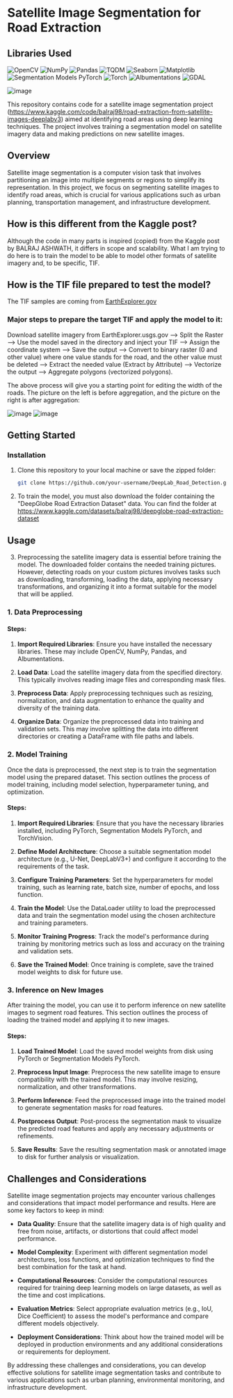 # Satellite Image Segmentation for Road Extraction

## Libraries Used

![OpenCV](https://img.shields.io/badge/OpenCV-4.5.3.56-blue.svg) ![NumPy](https://img.shields.io/badge/NumPy-1.21.2-blue.svg) ![Pandas](https://img.shields.io/badge/Pandas-1.3.3-blue.svg) ![TQDM](https://img.shields.io/badge/TQDM-4.62.3-blue.svg) ![Seaborn](https://img.shields.io/badge/Seaborn-0.11.2-blue.svg) ![Matplotlib](https://img.shields.io/badge/Matplotlib-3.4.3-blue.svg) ![Segmentation Models PyTorch](https://img.shields.io/badge/Segmentation_Models_PyTorch-0.2.0-blue.svg) ![Torch](https://img.shields.io/badge/Torch-1.9.0-blue.svg) ![Albumentations](https://img.shields.io/badge/Albumentations-1.0.3-blue.svg) ![GDAL](https://img.shields.io/badge/GDAL-3.3.3-blue.svg) 

![image](https://github.com/Milad84/DeepLab_Road_Detection/assets/38597478/e7daa473-d92a-4230-ac1b-ff631daf50a1)



This repository contains code for a satellite image segmentation project (https://www.kaggle.com/code/balraj98/road-extraction-from-satellite-images-deeplabv3) aimed at identifying road areas using deep learning techniques. The project involves training a segmentation model on satellite imagery data and making predictions on new satellite images.

## Overview

Satellite image segmentation is a computer vision task that involves partitioning an image into multiple segments or regions to simplify its representation. In this project, we focus on segmenting satellite images to identify road areas, which is crucial for various applications such as urban planning, transportation management, and infrastructure development.

## How is this different from the Kaggle post?

Although the code in many parts is inspired (copied) from the Kaggle post by BALRAJ ASHWATH, it differs in scope and scalability. What I am trying to do here is to train the model to be able to model other formats of satellite imagery and, to be specific, TIF. 


## How is the TIF file prepared to test the model?
The TIF samples are coming from [EarthExplorer.gov](https://earthexplorer.usgs.gov/)

### Major steps to prepare the target TIF and apply the model to it: 

Download satellite imagery from EarthExplorer.usgs.gov --> Split the Raster --> Use the model saved in the directory and inject your TIF --> Assign the coordinate system --> Save the output --> Convert to binary raster (0 and other value) where one value stands for the road, and the other value must be deleted --> Extract the needed value (Extract by Attribute) --> Vectorize the output --> Aggregate polygons (vectorized polygons).

The above process will give you a starting point for editing the width of the roads. The picture on the left is before aggregation, and the picture on the right is after aggregation:

![image](https://github.com/Milad84/DeepLab_Road_Detection/assets/38597478/597100b6-8b5a-4730-b9e4-952c4d695eb4) ![image](https://github.com/Milad84/DeepLab_Road_Detection/assets/38597478/1951afca-eab9-4f55-997a-3cc52d665536)



## Getting Started

### Installation

1. Clone this repository to your local machine or save the zipped folder:

   ```bash
   git clone https://github.com/your-username/DeepLab_Road_Detection.git

2. To train the model, you must also download the folder containing the "DeepGlobe Road Extraction Dataset" data. You can find the folder at https://www.kaggle.com/datasets/balraj98/deepglobe-road-extraction-dataset
## Usage

3. Preprocessing the satellite imagery data is essential before training the model. The downloaded folder contains the needed training pictures. However, detecting roads on your custom pictures involves tasks such as downloading, transforming, loading the data, applying necessary transformations, and organizing it into a format suitable for the model that will be applied.

### 1. Data Preprocessing

#### Steps:

1. **Import Required Libraries**: Ensure you have installed the necessary libraries. These may include OpenCV, NumPy, Pandas, and Albumentations.

2. **Load Data**: Load the satellite imagery data from the specified directory. This typically involves reading image files and corresponding mask files.

3. **Preprocess Data**: Apply preprocessing techniques such as resizing, normalization, and data augmentation to enhance the quality and diversity of the training data.

4. **Organize Data**: Organize the preprocessed data into training and validation sets. This may involve splitting the data into different directories or creating a DataFrame with file paths and labels.

### 2. Model Training

Once the data is preprocessed, the next step is to train the segmentation model using the prepared dataset. This section outlines the process of model training, including model selection, hyperparameter tuning, and optimization.

#### Steps:

1. **Import Required Libraries**: Ensure that you have the necessary libraries installed, including PyTorch, Segmentation Models PyTorch, and TorchVision.

2. **Define Model Architecture**: Choose a suitable segmentation model architecture (e.g., U-Net, DeepLabV3+) and configure it according to the requirements of the task.

3. **Configure Training Parameters**: Set the hyperparameters for model training, such as learning rate, batch size, number of epochs, and loss function.

4. **Train the Model**: Use the DataLoader utility to load the preprocessed data and train the segmentation model using the chosen architecture and training parameters.

5. **Monitor Training Progress**: Track the model's performance during training by monitoring metrics such as loss and accuracy on the training and validation sets.

6. **Save the Trained Model**: Once training is complete, save the trained model weights to disk for future use.

### 3. Inference on New Images

After training the model, you can use it to perform inference on new satellite images to segment road features. This section outlines the process of loading the trained model and applying it to new images.

#### Steps:

1. **Load Trained Model**: Load the saved model weights from disk using PyTorch or Segmentation Models PyTorch.

2. **Preprocess Input Image**: Preprocess the new satellite image to ensure compatibility with the trained model. This may involve resizing, normalization, and other transformations.

3. **Perform Inference**: Feed the preprocessed image into the trained model to generate segmentation masks for road features.

4. **Postprocess Output**: Post-process the segmentation mask to visualize the predicted road features and apply any necessary adjustments or refinements.

5. **Save Results**: Save the resulting segmentation mask or annotated image to disk for further analysis or visualization.

## Challenges and Considerations

Satellite image segmentation projects may encounter various challenges and considerations that impact model performance and results. Here are some key factors to keep in mind:

- **Data Quality**: Ensure that the satellite imagery data is of high quality and free from noise, artifacts, or distortions that could affect model performance.

- **Model Complexity**: Experiment with different segmentation model architectures, loss functions, and optimization techniques to find the best combination for the task at hand.

- **Computational Resources**: Consider the computational resources required for training deep learning models on large datasets, as well as the time and cost implications.

- **Evaluation Metrics**: Select appropriate evaluation metrics (e.g., IoU, Dice Coefficient) to assess the model's performance and compare different models objectively.

- **Deployment Considerations**: Think about how the trained model will be deployed in production environments and any additional considerations or requirements for deployment.

By addressing these challenges and considerations, you can develop effective solutions for satellite image segmentation tasks and contribute to various applications such as urban planning, environmental monitoring, and infrastructure development.





